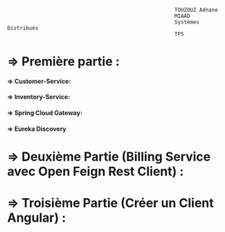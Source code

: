                                                           TOUZOUZ Adnane
                                                          MIAAD
                                                          Systèmes Distribués
                                                          TP5
                                                          
                                                          
     
# => Première partie :
#### => Customer-Service:

#### => Inventory-Service:

#### => Spring Cloud Gateway:

#### => Eureka Discovery

# => Deuxième Partie (Billing Service avec Open Feign Rest Client) :

# => Troisième Partie (Créer un Client Angular) :
